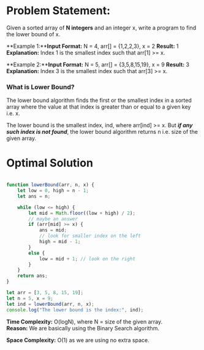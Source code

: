 # **Problem Statement:** 

Given a sorted array of **N integers** and an integer x, write a program to find the lower bound of x.

**Example 1:****Input Format:** N = 4, arr[] = {1,2,2,3}, x = 2
**Result:** 1
**Explanation:** Index 1 is the smallest index such that arr[1] >= x.

**Example 2:****Input Format:** N = 5, arr[] = {3,5,8,15,19}, x = 9
**Result:** 3
**Explanation:** Index 3 is the smallest index such that arr[3] >= x.

### **What is Lower Bound?**

The lower bound algorithm finds the first or the smallest index in a sorted array where the value at that index is greater than or equal to a given key i.e. x.

The lower bound is the smallest index, ind, where arr[ind] >= x. But **_if any such index is not found_**, the lower bound algorithm returns n i.e. size of the given array.

# Optimal Solution

```Javascript

function lowerBound(arr, n, x) {
    let low = 0, high = n - 1;
    let ans = n;

    while (low <= high) {
        let mid = Math.floor((low + high) / 2);
        // maybe an answer
        if (arr[mid] >= x) {
            ans = mid;
            // look for smaller index on the left
            high = mid - 1;
        }
        else {
            low = mid + 1; // look on the right
        }
    }
    return ans;
}

let arr = [3, 5, 8, 15, 19];
let n = 5, x = 9;
let ind = lowerBound(arr, n, x);
console.log("The lower bound is the index:", ind);


```

**Time Complexity:** O(logN), where N = size of the given array.  
**Reason:** We are basically using the Binary Search algorithm.

**Space Complexity:** O(1) as we are using no extra space.